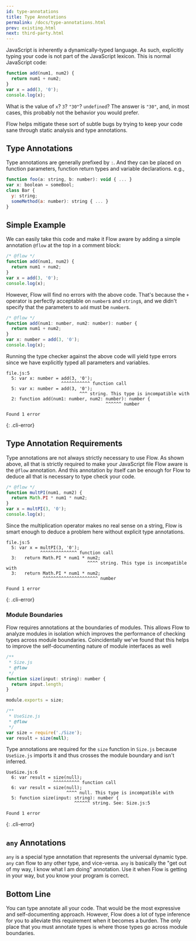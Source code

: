 ```yaml
---
id: type-annotations
title: Type Annotations
permalink: /docs/type-annotations.html
prev: existing.html
next: third-party.html
---
```


JavaScript is inherently a dynamically-typed language. As such, explicitly
typing your code is not part of the JavaScript lexicon. This is normal
JavaScript code:

```js +line_numbers
function add(num1, num2) {
  return num1 + num2;
}
var x = add(3, '0');
console.log(x);
```

What is the value of `x`? `3`? `"30"`? `undefined`? The answer is `"30"`, and, in most
cases, this probably not the behavior you would prefer.

Flow helps mitigate these sort of subtle bugs by trying to keep your code sane
through static analysis and type annotations.

## Type Annotations

Type annotations are generally prefixed by `:`. And they can be placed on
function parameters, function return types and variable declarations. e.g.,

```js +line_numbers
function foo(a: string, b: number): void { ... }
var x: boolean = someBool;
class Bar {
  y: string;
  someMethod(a: number): string { ... }
}
```

## Simple Example

We can easily take this code and make it Flow aware by adding a simple
annotation `@flow` at the top in a comment block:

```js +line_numbers
/* @flow */
function add(num1, num2) {
  return num1 + num2;
}
var x = add(3, '0');
console.log(x);
```

However, Flow will find no errors with the above code. That's because the `+`
operator is perfectly acceptable on `number`s and `string`s, and we didn't
specify that the parameters to `add` must be `number`s.

```js +line_numbers
/* @flow */
function add(num1: number, num2: number): number {
  return num1 + num2;
}
var x: number = add(3, '0');
console.log(x);
```

Running the type checker against the above code will yield type errors
since we have explicitly typed all parameters and variables.

```text
file.js:5
  5: var x: number = add(3, '0');
                     ^^^^^^^^^^^ function call
  5: var x: number = add(3, '0');
                            ^^^ string. This type is incompatible with
  2: function add(num1: number, num2: number): number {
                                      ^^^^^^ number

Found 1 error
```
{: .cli-error}

## Type Annotation Requirements

Type annotations are not always strictly necessary to use Flow. As shown above,
all that is strictly required to make your JavaScript file Flow aware is
the `@flow` annotation. And this annotation by itself can be enough for Flow to
deduce all that is necessary to type check your code.

```js +line_numbers
/* @flow */
function multPI(num1, num2) {
  return Math.PI * num1 * num2;
}
var x = multPI(3, '0');
console.log(x);
```

Since the multiplication operator makes no real sense on a string, Flow is
smart enough to deduce a problem here without explicit type annotations.

```text
file.js:5
  5: var x = multPI(3, '0');
             ^^^^^^^^^^^^^^ function call
  3:   return Math.PI * num1 * num2;
                               ^^^^ string. This type is incompatible with
  3:   return Math.PI * num1 * num2;
              ^^^^^^^^^^^^^^^^^^^^^ number

Found 1 error
```
{: .cli-error}

### Module Boundaries

Flow requires annotations at the boundaries of modules. This allows Flow to analyze modules in isolation which improves the performance of checking types across module boundaries. Coincidentally we've found that this helps to improve the self-documenting nature of module interfaces as well

```js +line_numbers
/**
 * Size.js
 * @flow
 */
function size(input: string): number {
  return input.length;
}

module.exports = size;
```

```js +line_numbers
/**
 * UseSize.js
 * @flow
 */
var size = require('./Size');
var result = size(null);
```

Type annotations are required for the `size` function in `Size.js` because `UseSize.js` imports it and thus crosses the module boundary and isn't inferred.

```text
UseSize.js:6
  6: var result = size(null);
                  ^^^^^^^^^^ function call
  6: var result = size(null);
                       ^^^^ null. This type is incompatible with
  5: function size(input: string): number {
                          ^^^^^^ string. See: Size.js:5

Found 1 error
```
{: .cli-error}

## `any` Annotations

`any` is a special type annotation that represents the universal dynamic type.
`any` can flow to any other type, and vice-versa. `any` is basically the "get
out of my way, I know what I am doing" annotation. Use it when Flow is getting
in your way, but you know your program is correct.

## Bottom Line

You can type annotate all your code. That would be the most expressive and
self-documenting approach. However, Flow does a lot of type inference for you to
alleviate this requirement when it becomes a burden. The only place that you must
annotate types is where those types go across module boundaries.
